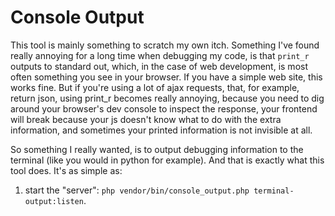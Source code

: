 Console Output
==============

This tool is mainly something to scratch my own itch. Something I've found really annoying for a long time when debugging my code, is that `print_r` outputs to standard out, which, in the case of web development, is most often something you see in your browser. If you have a simple web site, this works fine. But if you're using a lot of ajax requests, that, for example, return json, using print_r becomes really annoying, because you need to dig around your browser's dev console to inspect the response, your frontend will break because your js doesn't know what to do with the extra information, and sometimes your printed information is not invisible at all.

So something I really wanted, is to output debugging information to the terminal (like you would in python for example). And that is exactly what this tool does. It's as simple as:

1. start the "server": `php vendor/bin/console_output.php terminal-output:listen`.

